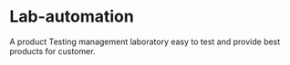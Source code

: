 # Lab-automation
A product Testing management laboratory easy to test and provide best products for customer.
